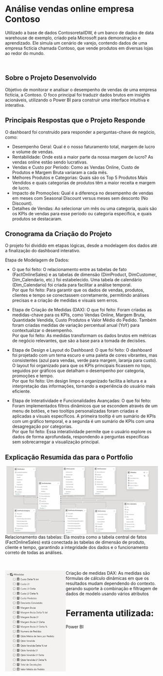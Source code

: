# Análise vendas online empresa Contoso
Utilizado a base de dados ContosoretailDW, é um banco de dados de data warehouse de exemplo, criado pela Microsoft para demonstração e aprendizado. Ele simula um cenário de varejo, contendo dados de uma empresa fictícia chamada Contoso, que vende produtos em diversas lojas ao redor do mundo.

<br>

## Sobre o Projeto Desenvolvido
Objetivo de monitorar e analisar o desempenho de vendas de uma empresa fictícia, a Contoso. O foco principal foi traduzir dados brutos em insights acionáveis, utilizando o Power BI para construir uma interface intuitiva e interativa.

## Principais Respostas que o Projeto Responde
O dashboard foi construído para responder a perguntas-chave de negócio, como:<br>

- Desempenho Geral: Qual é o nosso faturamento total, margem de lucro e volume de vendas.<br>
- Rentabilidade: Onde está a maior parte da nossa margem de lucro? As vendas online estão sendo lucrativas.<br>
- Vendas e Custo por Período: Como as Vendas Online, Custo de Produtos e Margem Bruta variaram a cada mês.<br>
- Melhores Produtos e Categorias: Quais são os Top 5 Produtos Mais Vendidos e quais categorias de produtos têm a maior receita e margem de lucro.<br>
- Impacto de Promoções: Qual é a diferença no desempenho de vendas em meses com Seasonal Discount versus meses sem desconto (No Discount).<br>
- Detalhes de Vendas: Ao selecionar um mês ou uma categoria, quais são os KPIs de vendas para esse período ou categoria específica, e quais produtos se destacaram.<br>

## Cronograma da Criação do Projeto
O projeto foi dividido em etapas lógicas, desde a modelagem dos dados até a finalização do dashboard interativo.

Etapa de Modelagem de Dados:
- O que foi feito: O relacionamento entre as tabelas de fato (FactOnlineSales) e as tabelas de dimensão (DimProduct, DimCustomer, Dim_Calendario, etc.) foi estabelecido. Uma tabela de calendário (Dim_Calendario) foi criada para facilitar a análise temporal.<br>
 Por que foi feito: Para garantir que os dados de vendas, produtos, clientes e tempo se conectassem corretamente, permitindo análises precisas e a criação de medidas e visuais sem erros.<br>

- Etapa de Criação de Medidas (DAX):
O que foi feito: Foram criadas as medidas-chave para os KPIs, como Vendas Online, Margem Bruta, Quantidade Vendida, Custo Produtos e Valor Médio do Pedido. Também foram criadas medidas de variação percentual anual (YoY) para contextualizar o desempenho.<br>
 Por que foi feito: As medidas transformam os dados brutos em métricas de negócio relevantes, que são a base para a tomada de decisões.<br>

- Etapa de Design e Layout do Dashboard:
O que foi feito: O dashboard foi projetado com um tema escuro e uma paleta de cores vibrantes, mas consistentes (azul para vendas, verde para margem, laranja para custo). O layout foi organizado para que os KPIs principais ficassem no topo, seguidos por gráficos que detalham o desempenho por categoria, promoções e tempo.<br>
 Por que foi feito: Um design limpo e organizado facilita a leitura e a interpretação das informações, tornando a experiência do usuário mais eficiente.<br>

- Etapa de Interatividade e Funcionalidades Avançadas:
O que foi feito: Foram implementados filtros dinâmicos que se escondem através de um menu de botões, e two tooltips personalizadas foram criadas e aplicadas a visuais específicos. A primeira tooltip é um sumário de KPIs com um gráfico temporal, e a segunda é um sumário de KPIs com uma desagregação por categorias.<br>
 Por que foi feito: Essa interatividade permite que o usuário explore os dados de forma aprofundada, respondendo a perguntas específicas sem sobrecarregar a visualização principal.<br>

## Explicação Resumida das para o Portfolio
<img align="right" width="500"  src="https://github.com/JCarlosGN/ContosoVendasOnline/blob/main/Imagens/Relacionamento%20Tabelas.JPG?raw=true">
Relacionamento das tabelas:  Ela mostra como a tabela central de fatos (FactOnlineSales) está conectada às tabelas de dimensão de produto, cliente e tempo, garantindo a integridade dos dados e o funcionamento correto de todas as análises.<br><br>
<br><br>



<img align="left" width="200"  src="https://github.com/JCarlosGN/ContosoVendasOnline/blob/main/Imagens/Medidas_Criadas.JPG?raw=true">
Criação de medidas DAX: As medidas são fórmulas de cálculo dinâmicas em que os resultados mudam dependendo do contexto. gerando suporte à combinação e filtragem de dados de modelo usando vários atributos

# Ferramenta utilizada:
Power BI
<br>

##
